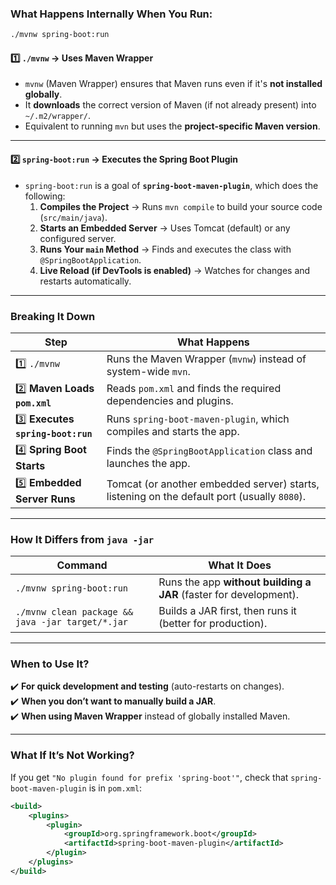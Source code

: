 ### **What Happens Internally When You Run:**
```sh
./mvnw spring-boot:run
```

#### **1️⃣ `./mvnw` → Uses Maven Wrapper**  
- `mvnw` (Maven Wrapper) ensures that Maven runs even if it's **not installed globally**.  
- It **downloads** the correct version of Maven (if not already present) into `~/.m2/wrapper/`.  
- Equivalent to running `mvn` but uses the **project-specific Maven version**.

---

#### **2️⃣ `spring-boot:run` → Executes the Spring Boot Plugin**  
- `spring-boot:run` is a goal of **`spring-boot-maven-plugin`**, which does the following:  
  1. **Compiles the Project** → Runs `mvn compile` to build your source code (`src/main/java`).  
  2. **Starts an Embedded Server** → Uses Tomcat (default) or any configured server.  
  3. **Runs Your `main` Method** → Finds and executes the class with `@SpringBootApplication`.  
  4. **Live Reload (if DevTools is enabled)** → Watches for changes and restarts automatically.  

---

### **Breaking It Down**
| Step | What Happens |
|------|-------------|
| 1️⃣ `./mvnw` | Runs the Maven Wrapper (`mvnw`) instead of system-wide `mvn`. |
| 2️⃣ **Maven Loads `pom.xml`** | Reads `pom.xml` and finds the required dependencies and plugins. |
| 3️⃣ **Executes `spring-boot:run`** | Runs `spring-boot-maven-plugin`, which compiles and starts the app. |
| 4️⃣ **Spring Boot Starts** | Finds the `@SpringBootApplication` class and launches the app. |
| 5️⃣ **Embedded Server Runs** | Tomcat (or another embedded server) starts, listening on the default port (usually `8080`). |

---

### **How It Differs from `java -jar`**
| Command | What It Does |
|---------|-------------|
| `./mvnw spring-boot:run` | Runs the app **without building a JAR** (faster for development). |
| `./mvnw clean package && java -jar target/*.jar` | Builds a JAR first, then runs it (better for production). |

---

### **When to Use It?**
✔️ **For quick development and testing** (auto-restarts on changes).  
✔️ **When you don’t want to manually build a JAR**.  
✔️ **When using Maven Wrapper** instead of globally installed Maven.  

---

### **What If It’s Not Working?**
If you get `"No plugin found for prefix 'spring-boot'"`, check that `spring-boot-maven-plugin` is in `pom.xml`:

```xml
<build>
    <plugins>
        <plugin>
            <groupId>org.springframework.boot</groupId>
            <artifactId>spring-boot-maven-plugin</artifactId>
        </plugin>
    </plugins>
</build>
```

